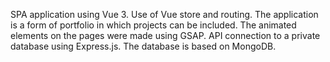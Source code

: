 SPA application using Vue 3.
Use of Vue store and routing. The application is a form of portfolio in which projects can be included. The animated elements on the pages were made using GSAP. API connection to a private database using Express.js. The database is based on MongoDB.
